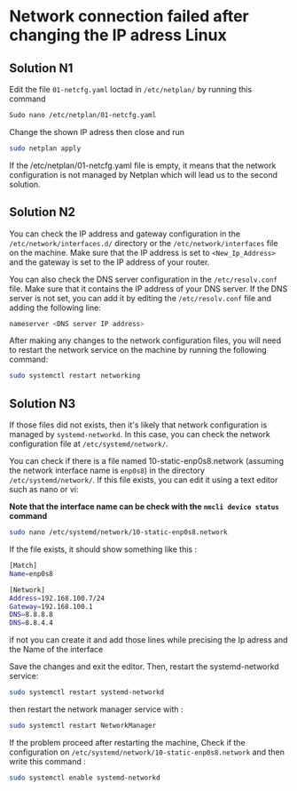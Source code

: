 # Network connection failed after changing the IP adress Linux

## Solution N1 

Edit the file `01-netcfg.yaml` loctad in   `/etc/netplan/` by running this command
```bash 
Sudo nano /etc/netplan/01-netcfg.yaml
```
Change the shown IP adress  then close and run 

```bash 
sudo netplan apply
```

If the /etc/netplan/01-netcfg.yaml file is empty, it means that the network configuration is not managed by Netplan which will lead us to the second solution.

## Solution N2 

You can check the IP address and gateway configuration in the `/etc/network/interfaces.d/` directory or the `/etc/network/interfaces` file on the machine. Make sure that the IP address is set to `<New_Ip_Address>` and the gateway is set to the IP address of your router.

You can also check the DNS server configuration in the `/etc/resolv.conf` file. Make sure that it contains the IP address of your DNS server. If the DNS server is not set, you can add it by editing the `/etc/resolv.conf` file and adding the following line:

```bash
nameserver <DNS server IP address>
```

After making any changes to the network configuration files, you will need to restart the network service on the machine by running the following command:

```bash
sudo systemctl restart networking

```

## Solution N3 

If those files did not exists,  then it's likely that network configuration is managed by `systemd-networkd`. In this case, you can check the network configuration file at `/etc/systemd/network/`.


You can check if there is a file named 10-static-enp0s8.network (assuming the network interface name is `enp0s8`) in the directory `/etc/systemd/network/`. If this file exists, you can edit it using a text editor such as nano or vi:

**Note that the interface name can be check with the `nmcli device status` command** 

```bash
sudo nano /etc/systemd/network/10-static-enp0s8.network
```

If the file exists, it should show something like this : 

```bash
[Match]
Name=enp0s8

[Network]
Address=192.168.100.7/24
Gateway=192.168.100.1
DNS=8.8.8.8
DNS=8.8.4.4

```

if not you can create it and add those lines while precising the Ip adress and the Name of the interface

Save the changes and exit the editor. Then, restart the systemd-networkd service:
```bash
sudo systemctl restart systemd-networkd
```

then restart the network manager service with : 
```bash
sudo systemctl restart NetworkManager
```

If the problem proceed after restarting the machine, Check if the configuration on `/etc/systemd/network/10-static-enp0s8.network` and then write this command : 
```bash
sudo systemctl enable systemd-networkd
```

